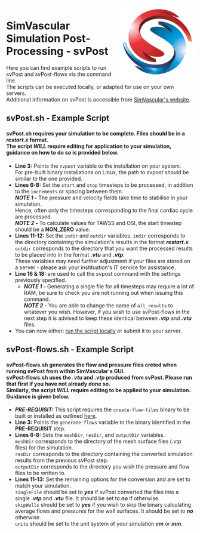 <img src="SV-logo.png" align="right" width="200px" height="200px"/>

SimVascular Simulation Post-Processing - svPost
===============================================

Here you can find example scripts to run svPost and svPost-flows via the command line.</br>
The scripts can be executed locally, or adapted for use on your own servers.</br>
Additional information on svPost is accessible from [SimVascular's website](https://simvascular.github.io/index.html).

## svPost.sh - Example Script
#### svPost.sh requires your simulation to be complete. Files should be in a ***restart.x*** format. </br>The script *WILL* require editing for application to your simulation, guidance on how to do so is provided below.

- **Line 3:** Points the ``svpost`` variable to the installation on your system.</br>
For pre-built binary installations on Linux, the path to svpost should be similar to the one provided.
- **Lines 6-8:** Set the ``start`` and ``stop`` timesteps to be processed, in addition to the ``increments`` or spacing between them.</br>
***NOTE 1 -*** The pressure and velocity fields take time to stabilise in your simulation.</br>
Hence, often only the timesteps corresponding to the final cardiac cycle are processed.</br>
***NOTE 2 -*** To calculate values for TAWSS and OSI, the start timestep should be a **NON_ZERO** value.
- **Lines 11-12:** Set the ``indir`` and ``outdir`` variables.
``indir`` corresponds to the directory containing the simulation's results in the format ***restart.x***.</br>
``outdir`` corresponds to the directory that you want the processed results to be placed into in the format ***.vtu*** and ***.vtp***.</br>
These variables may need further adjustment if your files are stored on a server - please ask your instituation's IT service for assistance.
- **Line 16 & 18:** are used to call the svpost command with the settings previously specified.</br>
    - ***NOTE 1 -*** Generating a single file for all timesteps may require a lot of RAM, be sure to check you are not running out when issuing this command.</br>
    ***NOTE 2 -*** You are able to change the name of ``all_results`` to whatever you wish. However, if you wish to use svPost-flows in the next step it is advised to keep these identical between ***.vtp*** and ***.vtu*** files.
- You can now either: [run the script locally](https://stackoverflow.com/questions/2177932/how-do-i-execute-a-bash-script-in-terminal) or submit it to your server.

## svPost-flows.sh - Example Script
#### svPost-flows.sh generates the flow and pressure files creted when running svPost from within SimVascular's GUI. </br>svPost-flows.sh uses the ***.vtu*** and ***.vtp*** produced from svPost. Please run that first if you have not already done so. </br> Similarly, the script *WILL* require editing to be applied to your simulation. Guidance is given below.

- ***PRE-REQUISIT:*** This script requires the ``create-flow-files`` binary to be built or installed as outlined [here](https://github.com/ktbolt/cardiovascular/tree/master/create-flow-files).
- **Line 3:** Points the ``generate-flows`` variable to the binary identified in the **PRE-REQUISIT** step.
- **Lines 6-8:** Sets the ``meshDir``, ``resDir``, and ``outputDir`` variables. </br>
    ``meshDir`` corresponds to the directory of the mesh surface files (.vtp files) for the simulation. </br>
    ``resDir`` corresponds  to the directory containing the converted simulation results from the previous svPost step. </br>
    ``outputDir`` corresponds to the directory you wish the pressure and flow files to be written to.
- **Lines 11-13:** Set the remaining options for the conversion and are set to match your simulation. </br>
    ``singleFile`` should be set to ***yes*** if svPost converted the files into a single ***.vtp*** and ***.vtu*** file. It should be set to ***no*** if otherwise. </br>
    ``skipWalls`` should be set to ***yes*** if you wish to skip the binary calculating average flows and pressures for the wall surfaces. It should be set to ***no*** otherwise. </br>
    ``units`` should be set to the unit system of your simulation ***cm*** or ***mm***.